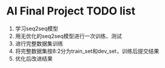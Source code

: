 # AI Final Project TODO list

1. 学习seq2seq模型
2. 用无优化的seq2seq模型进行一次训练、测试
3. 进行完整数据集训练
4. 将完整数据集按8:2分为train_set和dev_set，训练后提交结果
5. 优化后改进结果